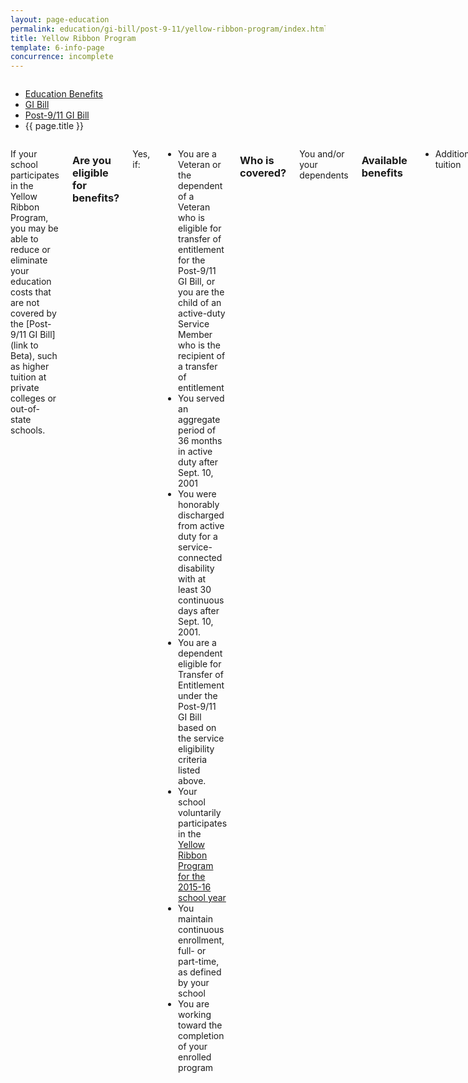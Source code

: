 ```yaml
---
layout: page-education
permalink: education/gi-bill/post-9-11/yellow-ribbon-program/index.html
title: Yellow Ribbon Program
template: 6-info-page
concurrence: incomplete
---
```


<div class="splash" markdown="0">
<div class="row" markdown="0">
<div class="small-12 columns" markdown="0">

<ul class="breadcrumbs" role="menubar" aria-label="Primary">
<li class="parent"><a href="{{ site.url }}/education/">Education Benefits</a></li>
<li class="parent"><a href="{{ site.url }}/education/gi-bill/">GI Bill</a></li>
<li class="parent"><a href="{{ site.url }}/education/gi-bill/post-9-11/">Post-9/11 GI Bill</a></li>
<li class="active">{{ page.title }}</li>
</ul>

</div>
</div>
</div>

<div class="main" role="main" markdown="0">

<!--<div class="action-bar">
  <div class="row">
    <div class="small-12 columns">
      
    </div>
  </div>  
</div>-->

<div class="section one" markdown="0">
<div class="primary" markdown="0">
<div class="row" markdown="0">
<div class="small-12 columns" markdown="1">

If your school participates in the Yellow Ribbon Program, you may be able to reduce or eliminate your education costs that are not covered by the [Post-9/11 GI Bill](link to Beta), such as higher tuition at private colleges or out-of-state schools. 
### Are you eligible for benefits? 
Yes, if: 
- You are a Veteran or the dependent of a Veteran who is eligible for transfer of entitlement for the Post-9/11 GI Bill, or you are the child of an active-duty Service Member who is the recipient of a transfer of entitlement 
- You served an aggregate period of 36 months in active duty after Sept. 10, 2001
- You were honorably discharged from active duty for a service-connected disability with at least 30 continuous days after Sept. 10, 2001.
- You are a dependent eligible for Transfer of Entitlement under the Post-9/11 GI Bill based on the service eligibility criteria listed above.
- Your school voluntarily participates in the [Yellow Ribbon Program for the 2015-16 school year](http://www.benefits.va.gov/GIBILL/yellow_ribbon/yrp_list_2015.asp ) 
- You maintain continuous enrollment, full- or part-time, as defined by your school 
- You are working toward the completion of your enrolled program 

### Who is covered?  
You and/or your dependents

### Available benefits 
- Additional tuition 

### How it works 
1. After you submit your application for Post-9/11 GI Bill benefits and VA finds you eligible, you will receive a Certificate of Eligibility. 

2. Bring this certificate to your participating institution’s financial aid, military liaison, or other office as determined by your school, and ask to apply to your school’s Yellow Ribbon Program. 

3. Your school will determine whether it has already enrolled the maximum number of participants for the program period. Enrollment is on a first-come, first-served basis. Your school and VA will have agreed on how many students may be covered each year. 

4. You will receive notice from your school about whether you have been accepted to the program and about the application of the benefit to your tuition. 

5. Confirm that your school will submit your enrollment information to VA, and coordinate with VA for the application of the benefit to your tuition or fees. 

### Learn more: 
- Yellow Ribbon Program pamphlet
- FAQs about the Yellow Ribbon Program 


</div>
</div>
</div>


</div>
